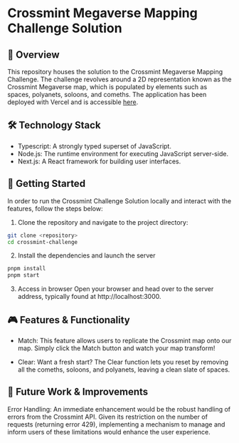 # Crossmint Megaverse Mapping Challenge Solution

## 🌌 Overview

This repository houses the solution to the Crossmint Megaverse Mapping Challenge. The challenge revolves around a 2D representation known as the Crossmint Megaverse map, which is populated by elements such as spaces, polyanets, soloons, and comeths. The application has been deployed with Vercel and is accessible [here](https://crossmint-challenge-jgc.vercel.app).

## 🛠 Technology Stack

- Typescript: A strongly typed superset of JavaScript.
- Node.js: The runtime environment for executing JavaScript server-side.
- Next.js: A React framework for building user interfaces.

## 🚀 Getting Started

In order to run the Crossmint Challenge Solution locally and interact with the features, follow the steps below:

1. Clone the repository and navigate to the project directory:

```bash
git clone <repository>
cd crossmint-challenge
```

2. Install the dependencies and launch the server

```bash
pnpm install
pnpm start
```

3. Access in browser
   Open your browser and head over to the server address, typically found at http://localhost:3000.

## 🎮 Features & Functionality

- Match: This feature allows users to replicate the Crossmint map onto our map. Simply click the Match button and watch your map transform!

- Clear: Want a fresh start? The Clear function lets you reset by removing all the comeths, soloons, and polyanets, leaving a clean slate of spaces.

## 🔧 Future Work & Improvements

Error Handling: An immediate enhancement would be the robust handling of errors from the Crossmint API. Given its restriction on the number of requests (returning error 429), implementing a mechanism to manage and inform users of these limitations would enhance the user experience.
